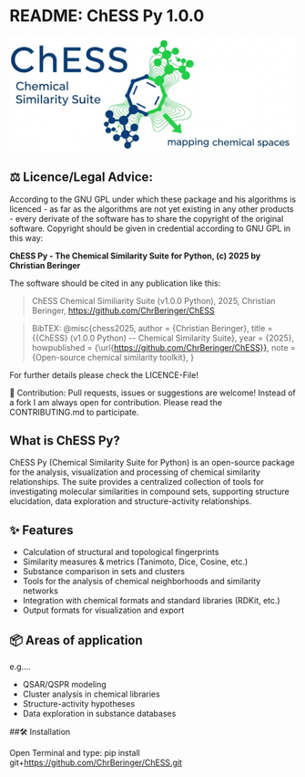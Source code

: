 # README: ChESS Py 1.0.0

<p align="center">
  <img src="assets/ChESS_banner.png" alt="ChESS Logo" width="750"/>
</p>

## ⚖️ Licence/Legal Advice:
According to the GNU GPL under which these package and his algorithms is licenced - as far as the algorithms are not yet existing in any other products - every derivate of the software has to share the copyright of the original software.
Copyright should be given in credential according to GNU GPL in this way:

**ChESS Py - The Chemical Similarity Suite for Python, (c) 2025 by Christian Beringer**
  
  
The software should be cited in any publication like this:
> ChESS Chemical Similiarity Suite (v1.0.0 Python), 2025, Christian Beringer, https://github.com/ChrBeringer/ChESS

> BibTEX:
> @misc{chess2025,
>  author       = {Christian Beringer},
>  title        = {{ChESS} (v1.0.0 Python) -- Chemical Similarity Suite},
>  year         = {2025},
>  howpublished = {\url{https://github.com/ChrBeringer/ChESS}},
>  note         = {Open-source chemical similarity toolkit},
> }

For further details please check the LICENCE-File!

🤝 Contribution:
Pull requests, issues or suggestions are welcome!
Instead of a fork I am always open for contribution.
Please read the CONTRIBUTING.md to participate.

## What is ChESS Py?
ChESS Py (Chemical Similarity Suite for Python) is an open-source package for the analysis, visualization and processing of chemical similarity relationships. The suite provides a centralized collection of tools for investigating molecular similarities in compound sets, supporting structure elucidation, data exploration and structure-activity relationships.

## ✨ Features
- Calculation of structural and topological fingerprints
- Similarity measures & metrics (Tanimoto, Dice, Cosine, etc.)
- Substance comparison in sets and clusters
- Tools for the analysis of chemical neighborhoods and similarity networks
- Integration with chemical formats and standard libraries (RDKit, etc.)
- Output formats for visualization and export

## 📦 Areas of application
e.g....
- QSAR/QSPR modeling
- Cluster analysis in chemical libraries
- Structure-activity hypotheses
- Data exploration in substance databases


##🛠️ Installation

Open Terminal and type:
pip install git+https://github.com/ChrBeringer/ChESS.git


